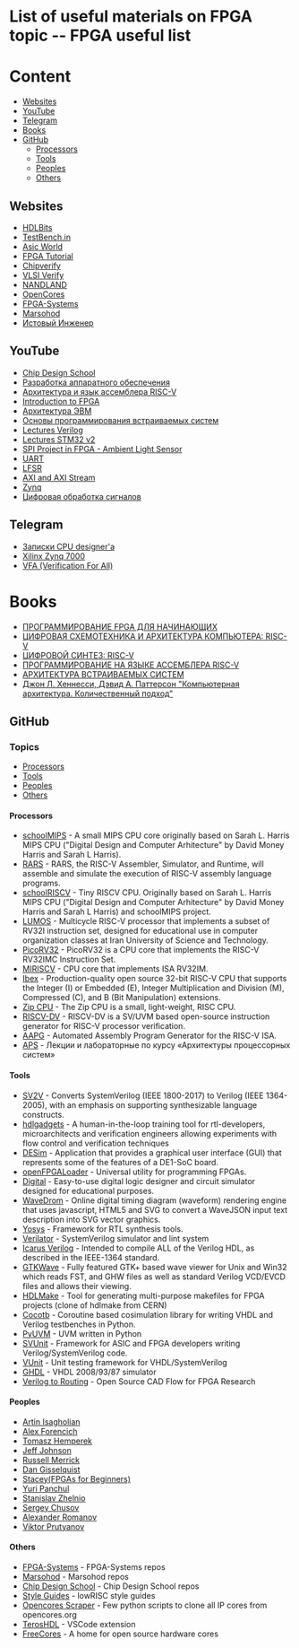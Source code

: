 # List of useful materials on FPGA topic -- FPGA useful list

# Content

* [Websites](#Websites)
* [YouTube](#YouTube)
* [Telegram](#Telegram)
* [Books](#Books)
* [GitHub](#GitHub)
  * [Processors](#Processors)
  * [Tools](#Tools)
  * [Peoples](#Peoples)
  * [Others](#Others)

## Websites

* [HDLBits](https://hdlbits.01xz.net/wiki/Main_Page)
* [TestBench.in](https://testbench.in)
* [Asic World](https://www.asic-world.com)
* [FPGA Tutorial](https://fpgatutorial.com)
* [Chipverify](https://www.chipverify.com)
* [VLSI Verify](https://vlsiverify.com)
* [NANDLAND](https://nandland.com)
* [OpenCores](https://opencores.org)
* [FPGA-Systems](https://fpga-systems.ru)
* [Marsohod](https://marsohod.org)
* [Истовый Инженер](https://engineer.yadro.com/)

## YouTube

* [Chip Design School](https://www.youtube.com/watch?v=DFcvEO-gP0c&list=PLi3mfxNhwAi-Jul8__xY9Nhig8DZNxJFZ&index=26)
* [Разработка аппаратного обеспечения](https://www.youtube.com/watch?v=LPhnVATL_EY&list=PL5NHx3fCeyvv45zdwOyX1W64hIkzvQuCG)
* [Архитектура и язык ассемблера RISC-V](https://www.youtube.com/watch?v=ZpH-Nwk4Y2U&list=PL6kSdcHYB3x6cjkby4H1RuRMzfbEGSNBi)
* [Introduction to FPGA](https://www.youtube.com/watch?v=lLg1AgA2Xoo&list=PLEBQazB0HUyT1WmMONxRZn9NmQ_9CIKhb)
* [Архитектура ЭВМ](https://www.youtube.com/watch?v=ykUmmfZ_LxY&list=PLnseyzyGdZdfv8H7LkvyVVE33fbBZaSdH)
* [Основы программирования встраиваемых систем](https://www.youtube.com/watch?v=etSeMJSXmxo&list=PLlb7e2G7aSpQWs3YhIXoo9R3da4cQztm4)
* [Lectures Verilog](https://www.youtube.com/watch?v=d-Swjqo8WZg&list=PLhtMaaf_npBz9zfsJMZC12Lk3zvHiJckr)
* [Lectures STM32 v2](https://www.youtube.com/watch?v=qruwVBaNRsI&list=PLhtMaaf_npBzsEQ94eGn5RnuE-VdGVObR)
* [SPI Project in FPGA - Ambient Light Sensor](https://www.youtube.com/watch?v=0LpfuZ1wz2w&list=PLnAoag7Ew-vq5kOyfyNN50xL718AtLoCQ)
* [UART](https://www.youtube.com/watch?v=hVMeU2ThgNw&list=PL9K1-gZiaFsM7kZuaGGR5rDH2TbMJ56Mh)
* [LFSR](https://www.youtube.com/watch?v=oROOR6ylVF4&list=PL9K1-gZiaFsO5sd811zS86EtX95KA1_L7)
* [AXI and AXI Stream](https://www.youtube.com/watch?v=GyYmSZZor1s&list=PL9K1-gZiaFsN-OLaN7mxfhWC4iFF82X6I)
* [Zynq](https://www.youtube.com/watch?v=UZ3FnZNlcWk&list=PL9K1-gZiaFsMpRZ2uaFmM2-dS0z-EEgzW)
* [Цифровая обработка сигналов](https://www.youtube.com/watch?v=cRcSiALBfZI&list=PLmu_y3-DV2_kpP8oX_Uug0IbgH2T4hRPL)

## Telegram

* [Записки CPU designer'a](https://t.me/cpu_design)
* [Xilinx Zynq 7000](https://t.me/zynq7000)
* [VFA (Verification For All)](https://t.me/verif_for_all)

# Books

* [ПРОГРАММИРОВАНИЕ FPGA ДЛЯ НАЧИНАЮЩИХ](https://dmkpress.com/catalog/electronics/cad/978-5-97060-986-6/)
* [ЦИФРОВАЯ СХЕМОТЕХНИКА И АРХИТЕКТУРА КОМПЬЮТЕРА: RISC-V](https://dmkpress.com/catalog/electronics/circuit_design/978-5-97060-961-3/)
* [ЦИФРОВОЙ СИНТЕЗ: RISC-V](https://dmkpress.com/catalog/electronics/circuit_design/978-5-93700-282-2/)
* [ПРОГРАММИРОВАНИЕ НА ЯЗЫКЕ АССЕМБЛЕРА RISC-V](https://dmkpress.com/catalog/computer/programming/assembler/978-5-93700-300-3/)
* [АРХИТЕКТУРА ВСТРАИВАЕМЫХ СИСТЕМ](https://dmkpress.com/catalog/electronics/circuit_design/978-5-93700-206-8/)
* [Джон Л. Хеннесси, Дэвид А. Паттерсон "Компьютерная архитектура. Количественный подход"]()

## GitHub

### Topics
* [Processors](#Processors)
* [Tools](#Tools)
* [Peoples](#Peoples)
* [Others](#Others)

#### Processors
* [schoolMIPS](https://github.com/MIPSfpga/schoolMIPS) - A small MIPS CPU core originally based on Sarah L. Harris MIPS CPU ("Digital Design and Computer Arhitecture" by David Money Harris and Sarah L Harris). 
* [RARS](https://github.com/TheThirdOne/rars.git) - RARS, the RISC-V Assembler, Simulator, and Runtime, will assemble and simulate the execution of RISC-V assembly language programs.
* [schoolRISCV](https://github.com/zhelnio/schoolRISCV.git) - Tiny RISCV CPU. Originally based on Sarah L. Harris MIPS CPU ("Digital Design and Computer Arhitecture" by David Money Harris and Sarah L Harris) and schoolMIPS project.
* [LUMOS](https://github.com/IUST-Computer-Organization/LUMOS.git) - Multicycle RISC-V processor that implements a subset of RV32I instruction set, designed for educational use in computer organization classes at Iran University of Science and Technology.
* [PicoRV32](https://github.com/YosysHQ/picorv32.git) - PicoRV32 is a CPU core that implements the RISC-V RV32IMC Instruction Set. 
* [MIRISCV](https://github.com/MPSU/MIRISCV.git) - CPU core that implements ISA RV32IM.
* [Ibex](https://github.com/lowRISC/ibex.git) - Production-quality open source 32-bit RISC-V CPU that supports the Integer (I) or Embedded (E), Integer Multiplication and Division (M), Compressed (C), and B (Bit Manipulation) extensions.
* [Zip CPU](https://github.com/ZipCPU/zipcpu.git) - The Zip CPU is a small, light-weight, RISC CPU.
* [RISCV-DV](https://github.com/chipsalliance/riscv-dv.git) - RISCV-DV is a SV/UVM based open-source instruction generator for RISC-V processor verification.
* [AAPG](https://gitlab.com/shaktiproject/tools/aapg.git) - Automated Assembly Program Generator for the RISC-V ISA.
* [APS](https://github.com/MPSU/APS.git) - Лекции и лабораторные по курсу «Архитектуры процессорных систем»

#### Tools
* [SV2V](https://github.com/zachjs/sv2v.git) - Converts SystemVerilog (IEEE 1800-2017) to Verilog (IEEE 1364-2005), with an emphasis on supporting synthesizable language constructs.
* [hdlgadgets](https://github.com/FPGA-InsideOut/hdlgadgets) - A human-in-the-loop training tool for rtl-developers, microarchitects and verification engineers allowing experiments with flow control and verification techniques
* [DESim](https://github.com/fpgacademy/DESim) - Application that provides a graphical user interface (GUI) that represents some of the features of a DE1-SoC board.
* [openFPGALoader](https://github.com/trabucayre/openFPGALoader) - Universal utility for programming FPGAs.
* [Digital](https://github.com/hneemann/Digital) - Easy-to-use digital logic designer and circuit simulator designed for educational purposes.
* [WaveDrom](https://github.com/wavedrom/wavedrom) - Online digital timing diagram (waveform) rendering engine that uses javascript, HTML5 and SVG to convert a WaveJSON input text description into SVG vector graphics.
* [Yosys](https://github.com/YosysHQ/yosys.git) - Framework for RTL synthesis tools.
* [Verilator](https://github.com/verilator/verilator) - SystemVerilog simulator and lint system
* [Icarus Verilog](https://github.com/steveicarus/iverilog) - Intended to compile ALL of the Verilog HDL, as described in the IEEE-1364 standard.
* [GTKWave](https://github.com/gtkwave/gtkwave) - Fully featured GTK+ based wave viewer for Unix and Win32 which reads FST, and GHW files as well as standard Verilog VCD/EVCD files and allows their viewing.
* [HDLMake](https://github.com/HDLMake/hdl-make) - Tool for generating multi-purpose makefiles for FPGA projects (clone of hdlmake from CERN)
* [Cocotb](https://github.com/cocotb/cocotb) - Coroutine based cosimulation library for writing VHDL and Verilog testbenches in Python.
* [PyUVM](https://github.com/pyuvm/pyuvm) - UVM written in Python
* [SVUnit](https://github.com/svunit/svunit) - Framework for ASIC and FPGA developers writing Verilog/SystemVerilog code.
* [VUnit](https://github.com/VUnit/vunit) - Unit testing framework for VHDL/SystemVerilog
* [GHDL](https://github.com/ghdl/ghdl.git) - VHDL 2008/93/87 simulator
* [Verilog to Routing](https://github.com/verilog-to-routing/vtr-verilog-to-routing.git) - Open Source CAD Flow for FPGA Research

#### Peoples
* [Artin Isagholian](https://github.com/0xArt)
* [Alex Forencich](https://github.com/alexforencich)
* [Tomasz Hemperek](https://github.com/themperek)
* [Jeff Johnson](https://github.com/fpgadeveloper)
* [Russell Merrick](https://github.com/nandland)
* [Dan Gisselquist](https://github.com/ZipCPU)
* [Stacey(FPGAs for Beginners)](https://github.com/HDLForBeginners)
* [Yuri Panchul](https://github.com/yuri-panchul)
* [Stanislav Zhelnio](https://github.com/zhelnio)
* [Sergey Chusov](https://github.com/serge0699)
* [Alexander Romanov](https://github.com/RomeoMe5)
* [Viktor Prutyanov](https://github.com/viktor-prutyanov)

#### Others
* [FPGA-Systems](https://github.com/FPGA-Systems) - FPGA-Systems repos
* [Marsohod](https://github.com/marsohod4you) - Marsohod repos
* [Chip Design School](https://github.com/chipdesignschool) - Chip Design School repos
* [Style Guides](https://github.com/lowRISC/style-guides) - lowRISC style guides
* [Opencores Scraper](https://github.com/fabriziotappero/opencores-scraper) - Few python scripts to clone all IP cores from opencores.org
* [TerosHDL](https://github.com/TerosTechnology/vscode-terosHDL) - VSCode extension
* [FreeCores](https://github.com/freecores) - A home for open source hardware cores
